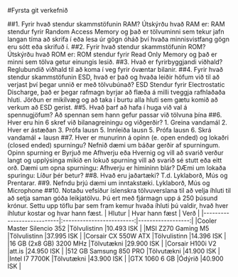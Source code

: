 #Fyrsta git verkefnið

##1. Fyrir hvað stendur skammstöfunin RAM? Útskýrðu hvað RAM er:
	RAM stendur fyrir Random Access Memory og það er tölvuminni sem tekur jafn langan tíma að skrifa í eða lesa úr gögn óháð því hvaða minnisvistfang gögn eru sótt eða skrifuð í.
##2. Fyrir hvað stendur skammstöfunin ROM? Útskýrðu hvað ROM er:
	ROM stendur fyrir Read Only Memory og það er minni sem tölva getur einungis lesið.
##3. Hvað er fyrirbyggjandi viðhald?
	Reglubundið viðhald til að koma í veg fyrir óvæntar bilanir.
##4. Fyrir hvað stendur skammstöfunin ESD, hvað er það og hvaða leiðir höfum við til að verjast því þegar unnið er með tölvubúnað?
	ESD Stendur fyrir Electrostatic Discharge, það er þegar rafmagn byrjar að flæða á milli tveggja rafhlaðaða hluti. Jörðun er mikilvæg og að taka í burtu alla hluti sem gætu komið að verkum að ESD gerist.
##5. Hvað þarf að hafa í huga við val á spennugjöfum?
	Að spennan sem hann gefur passar við tölvuna þína
##6. Hver eru hin 6 skref við bilanagreiningu og viðgerðir?
	1. Greina vandamál
	2. Hver er ástæðan
	3. Prófa lausn
	5. Innleiða lausn
	5. Prófa lausn
	6. Skrá vandamál + lausn
##7. Hver er munurinn á opinn (e. open ended) og lokaðri (closed ended) spurningu? Nefnið dæmi um báðar gerðir af spurningum.	
	Opinn spurning er Byrjuð me Afhverju eða Hvernig og vill að svarið verður langt og upplýsinga mikið en lokuð spurning vill að svarið sé stutt eða eitt orð.
	Dæmi um opna spurningu: Afhverju er himininn blár?
	DÆmi um lokaða spuringu: Líður þér betur?
##8. Hvað eru jaðartæki?
	T.d. Lyklaborð, Mús og Prentarar.
##9. Nefndu þrjú dæmi um inntakstæki.
	Lyklaborð, Mús og Microphone
##10. Notaðu vefsíður íslenskra tölvuverslana til að velja íhluti til að setja saman góða leikjatölvu. Þú ert með fjármagn upp á 250 þúsund krónur. Settu upp töflu þar sem fram kemur hvaða íhluti þú valdir, hvað hver íhlutur kostar og hvar hann fæst.
	|   Hlutur  				|   Hvar hann fæst	 		|	Verð			|
	|---------------------------|:-------------------------:|------------------:|
	|Cooler Master Silencio 352	|Tölvulistinn				|10.493	ISK			|
	|MSI Z270 Gaming M5		 	|Tölvulistinn				|37.995	ISK			|
	|Corsair CX 550W ATX 		|Tölvulistinn				|14.396	ISK			|	
	|16 GB (2x8 GB) 3200 MHz	|Tölvutækni					|29.900	ISK			|
	|Corsair H100i V2		 	|att.is						|24.950	ISK			|
	|512 GB Samsung 850 PRO		|Tölvutækni					|41.900	ISK			|
	|Intel I7 7700K			 	|Tölvutækni					|43.900	ISK			|
	|GTX 1060 6 GB				|Ódýrið				 		|40.900 ISK			|
